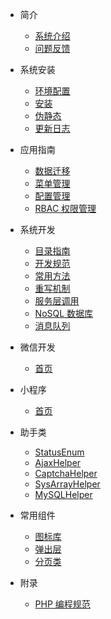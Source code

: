 * 简介

    * [系统介绍](/introduction/index.md)
    * [问题反馈](/introduction/issue.md)

* 系统安装

    * [环境配置](/install/environment.md)
    * [安装](/install/install.md)
    * [伪静态](/install/rewrite.md)
    * [更新日志](/install/log.md)

* 应用指南

    * [数据迁移](/app-guide/migrate.md)
    * [菜单管理](/app-guide/menu.md)
    * [配置管理](/app-guide/config.md)
    * [RBAC 权限管理](/app-guide/rbac.md)

* 系统开发

    * [目录指南](/develop/system/index.md)
    * [开发规范](/develop/system/standard.md)
    * [常用方法](/develop/system/action.md)
    * [重写机制](/develop/system/rewrite.md)
    * [服务层调用](/develop/system/service.md)
    * [NoSQL 数据库](/develop/system/nosql.md)
    * [消息队列](/develop/system/queue.md)

* 微信开发

    * [首页](/develop/wechat/index.md)

* 小程序

    * [首页](/develop/miniprogram/index.md)

* 助手类

    * [StatusEnum](/develop/helper/StatusEnum.md)
    * [AjaxHelper](/develop/helper/AjaxHelper.md)
    * [CaptchaHelper](/develop/helper/CaptchaHelper.md)
    * [SysArrayHelper](/develop/helper/SysArrayHelper.md)
    * [MySQLHelper](/develop/helper/MySQLHelper.md)

* 常用组件

    * [图标库](/develop/widgets/icon.md)
    * [弹出层](/develop/widgets/model.md)
    * [分页类](/develop/widgets/LinkPager.md)
    
* 附录
    
    * [PHP 编程规范](/appendix/php-standard.md)
